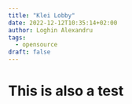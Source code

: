 ```yaml
---
title: "Klei Lobby"
date: 2022-12-12T10:35:14+02:00
author: Loghin Alexandru
tags:
  - opensource
draft: false
---
```


# This is also a test